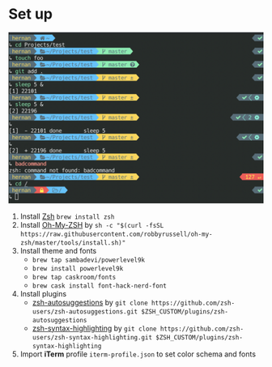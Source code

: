# Set up

![iterm](iterm.png)

1. Install [Zsh](https://www.zsh.org/) `brew install zsh`
2. Install [Oh-My-ZSH](https://github.com/robbyrussell/oh-my-zsh) by `sh -c "$(curl -fsSL https://raw.githubusercontent.com/robbyrussell/oh-my-zsh/master/tools/install.sh)"`
3. Install theme and fonts
   * `brew tap sambadevi/powerlevel9k`
   * `brew install powerlevel9k`
   * `brew tap caskroom/fonts`
   * `brew cask install font-hack-nerd-font`
4.  Install plugins
    * [zsh-autosuggestions](https://github.com/zsh-users/zsh-autosuggestions) by `git clone https://github.com/zsh-users/zsh-autosuggestions.git $ZSH_CUSTOM/plugins/zsh-autosuggestions`
    * [zsh-syntax-highlighting](https://github.com/zsh-users/zsh-autosuggestions) by `git clone https://github.com/zsh-users/zsh-syntax-highlighting.git $ZSH_CUSTOM/plugins/zsh-syntax-highlighting`
5. Import **iTerm** profile `iterm-profile.json` to set color schema and fonts